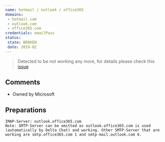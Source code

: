 ```yaml
---
name: hotmail / outlook / office365
domains:
 - hotmail.com
 - outlook.com
 - office365.com
credentials: emailPass
status:
 state: BROKEN
 date: 2019-02
---
```


> Detected to be not working any more, for details please check this [issue](https://github.com/deltachat/deltachat-core/issues/561)

## Comments
- Owned by Microsoft

## Preparations
```
IMAP-Server: outlook.office365.com
Note: SMTP-Server can be omitted as outlook.office365.com is used (automatically by Delta Chat) and working. Other SMTP-Server that are working are smtp.office365.com 1 and smtp-mail.outlook.com 6.
```
